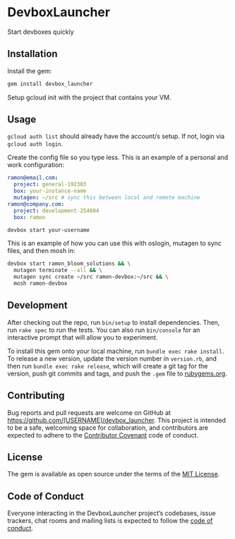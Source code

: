 # DevboxLauncher

Start devboxes quickly

## Installation

Install the gem:

```sh
gem install devbox_launcher
```

Setup gcloud init with the project that contains your VM.

## Usage

`gcloud auth list` should already have the account/s setup. If not, login via `gcloud auth login`.

Create the config file so you type less. This is an example of a personal and work configuration:

```yml
ramon@email.com:
  project: general-192303
  box: your-instance-name
  mutagen: ~/src # sync this between local and remote machine
ramon@company.com:
  project: development-254604
  box: ramon
```

```sh
devbox start your-username
```

This is an example of how you can use this with oslogin, mutagen to sync files, and then mosh in:

```sh
devbox start ramon_bloom_solutions && \
  mutagen terminate --all && \
  mutagen sync create ~/src ramon-devbox:~/src && \
  mosh ramon-devbox
```

## Development

After checking out the repo, run `bin/setup` to install dependencies. Then, run `rake spec` to run the tests. You can also run `bin/console` for an interactive prompt that will allow you to experiment.

To install this gem onto your local machine, run `bundle exec rake install`. To release a new version, update the version number in `version.rb`, and then run `bundle exec rake release`, which will create a git tag for the version, push git commits and tags, and push the `.gem` file to [rubygems.org](https://rubygems.org).

## Contributing

Bug reports and pull requests are welcome on GitHub at https://github.com/[USERNAME]/devbox_launcher. This project is intended to be a safe, welcoming space for collaboration, and contributors are expected to adhere to the [Contributor Covenant](http://contributor-covenant.org) code of conduct.

## License

The gem is available as open source under the terms of the [MIT License](https://opensource.org/licenses/MIT).

## Code of Conduct

Everyone interacting in the DevboxLauncher project’s codebases, issue trackers, chat rooms and mailing lists is expected to follow the [code of conduct](https://github.com/[USERNAME]/devbox_launcher/blob/master/CODE_OF_CONDUCT.md).
